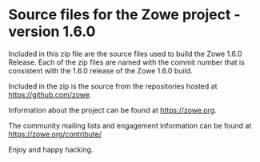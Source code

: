 # Source files for the Zowe project - version 1.6.0

Included in this zip file are the source files used to build the Zowe 1.6.0 Release.
Each of the zip files are named with the commit number that is consistent with the 1.6.0
release of the Zowe 1.6.0 build.

Included in the zip is the source from the repositories hosted at https://github.com/zowe.

Information about the project can be found at https://zowe.org.

The community mailing lists and engagement information can be found at https://zowe.org/contribute/

Enjoy and happy hacking.